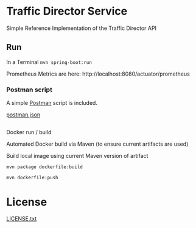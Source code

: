 # Traffic Director Service

Simple Reference Implementation of the Traffic Director API

## Run

In a Terminal
`mvn spring-boot:run`

Prometheus Metrics are here: http://localhost:8080/actuator/prometheus

### Postman script

A simple [Postman](https://www.getpostman.com/apps) script is included.

[postman.json](postman.json)


##

Docker run / build

Automated Docker build via Maven (to ensure current artifacts are used)

Build local image using current Maven version of artifact
```
mvn package dockerfile:build
```

```
mvn dockerfile:push
```

# License

[LICENSE.txt](../LICENSE.txt)
